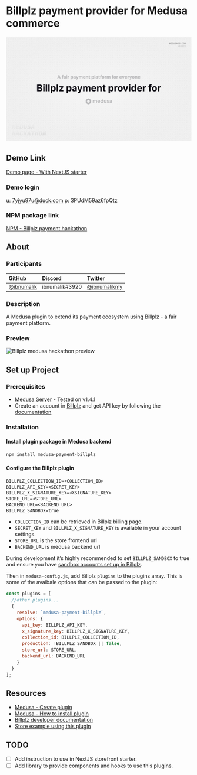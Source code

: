 # Billplz payment provider for Medusa commerce

![Billplz medusa hackathon cover](/assets/cover.jpg?raw=true "Medusa hackathon - Billplz payment provider")

## Demo Link

[Demo page - With NextJS starter](https://mh-billplz.shaiful.my)

### Demo login

u: 7yjyu97u@duck.com
p: 3PUdM59az6fpQtz

### NPM package link

[NPM - Billplz payment hackathon](https://www.npmjs.com/package/medusa-payment-billplz)

## About

### Participants

| GitHub                                     | Discord        | Twitter                                         |
| :----------------------------------------- | :------------- | :---------------------------------------------- |
| [@ibnumalik](https://github.com/ibnumalik) | ibnumalik#3920 | [@ibnumalikmy](https://twitter.com/ibnumalikmy) |

### Description

A Medusa plugin to extend its payment ecosystem using Billplz - a fair payment platform.

### Preview

![Billplz medusa hackathon preview](/assets/preview.jpg?raw=true "Medusa hackathon - Billplz payment provider")

## Set up Project

### Prerequisites

- [Medusa Server](https://docs.medusajs.com/quickstart/quick-start) - Tested on v1.4.1
- Create an account in [Billplz](https://www.billplz.com/) and get API key by following the [documentation](https://www.billplz.com/api#direct-payment-gateway-bypass-billplz-bill-page)

### Installation

#### Install plugin package in Medusa backend

```bash
npm install medusa-payment-billplz
```

#### Configure the Billplz plugin

```env
BILLPLZ_COLLECTION_ID=<COLLECTION_ID>
BILLPLZ_API_KEY=<SECRET_KEY>
BILLPLZ_X_SIGNATURE_KEY=<XSIGNATURE_KEY>
STORE_URL=<STORE_URL>
BACKEND_URL=<BACKEND_URL>
BILLPLZ_SANDBOX=true
```

- `COLLECTION_ID` can be retrieved in Billplz billing page.
- `SECRET_KEY` and `BILLPLZ_X_SIGNATURE_KEY` is available in your account settings.
- `STORE_URL` is the store frontend url
- `BACKEND_URL` is medusa backend url

During development it’s highly recommended to set `BILLPLZ_SANDBOX` to true and ensure you have [sandbox accounts set up in Billplz](https://www.billplz-sandbox.com/).

Then in `medusa-config.js`, add Billplz `plugins` to the plugins array. This is some of the avaibale options that can be passed to the plugin:

```javascript
const plugins = [
  //other plugins...
  {
    resolve: `medusa-payment-billplz`,
    options: {
      api_key: BILLPLZ_API_KEY,
      x_signature_key: BILLPLZ_X_SIGNATURE_KEY,
      collection_id: BILLPLZ_COLLECTION_ID,
      production: !BILLPLZ_SANDBOX || false,
      store_url: STORE_URL,
      backend_url: BACKEND_URL
    }
  }
];

```

## Resources

- [Medusa - Create plugin](https://docs.medusajs.com/advanced/backend/plugins/create)
- [Medusa - How to install plugin](https://docs.medusajs.com/advanced/backend/plugins/overview/#how-to-install-a-plugin)
- [Billplz developer documentation](https://billplz.com/api)
- [Store example using this plugin](https://github.com/ibnumalik/medusa-billplz)

## TODO

- [ ] Add instruction to use in NextJS storefront starter.
- [ ] Add library to provide components and hooks to use this plugins.
